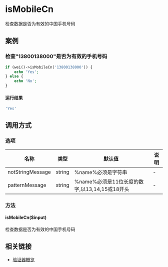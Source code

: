 isMobileCn
==========

检查数据是否为有效的中国手机号码

案例
----

### 检查"13800138000"是否为有效的手机号码

```php
if (wei()->isMobileCn('13800138000')) {
    echo 'Yes';
} else {
    echo 'No';
}
```

#### 运行结果

```php
'Yes'
```

调用方式
--------

### 选项

名称              | 类型    | 默认值                                        | 说明
------------------|---------|-----------------------------------------------|------
notStringMessage  | string  | %name%必须是字符串                            | -
patternMessage    | string  | %name%必须是11位长度的数字,以13,14,15或18开头 | -

### 方法

#### isMobileCn($input)

检查数据是否为有效的中国手机号码

相关链接
--------

* [验证器概览](../book/validators.md)